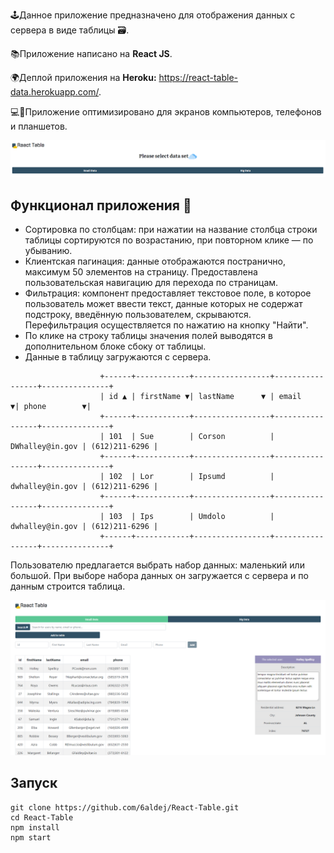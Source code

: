   🕹Данное приложение предназначено для отображения данных с сервера в виде таблицы 🗃.
  
  📚Приложение написано на **React JS**.
  
  🌍Деплой приложения на **Heroku:** <https://react-table-data.herokuapp.com/>.  
  
  💻📱Приложение оптимизировано для экранов компьютеров, телефонов и планшетов.

![Image alt](https://github.com/6aldej/ImagesForProjects/blob/master/react-table/about1.1.png)

  ## Функционал приложения 🎢
- Сортировка по столбцам: при нажатии на название столбца строки таблицы сортируются по возрастанию, при повторном клике — по убыванию.
- Клиентская пагинация: данные отображаются постранично, максимум 50 элементов на страницу. Предоставлена пользовательская навигацию для перехода по страницам.
- Фильтрация: компонент предоставляет текстовое поле, в которое пользователь может ввести текст, данные которых не содержат подстроку, введённую пользователем, скрываются. Перефильтрация осуществляется по нажатию на кнопку "Найти".
- По клике на строку таблицы значения полей выводятся в дополнительном блоке сбоку от таблицы.
- Данные в таблицу загружаются с сервера.
```
                    +------+------------+-----------------+-----------------+---------------+
                    | id ▲ | firstName ▼| lastName      ▼ | email          ▼| phone        ▼|
                    +------+------------+-----------------+-----------------+---------------+
                    | 101  | Sue        | Corson          | DWhalley@in.gov | (612)211-6296 |
                    +------+------------+-----------------+-----------------+---------------+
                    | 102  | Lor        | Ipsumd          | dwhalley@in.gov | (612)211-6296 |
                    +------+------------+-----------------+-----------------+---------------+
                    | 103  | Ips        | Umdolo          | dwhalley@in.gov | (612)211-6296 |
                    +------+------------+-----------------+-----------------+---------------+
 ```
Пользователю предлагается выбрать набор данных: маленький или большой.
При выборе набора данных он загружается с сервера и по данным строится таблица.

![Image alt](https://github.com/6aldej/ImagesForProjects/blob/master/react-table/about2.png)

## Запуск

    git clone https://github.com/6aldej/React-Table.git
    cd React-Table
    npm install
    npm start
